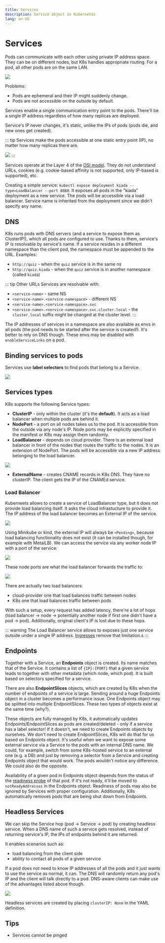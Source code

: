 ```yaml
---
title: Services
description: Service object in Kubernetes
lang: en-US
---
```


# Services

Pods can communicate with each other using private IP address space. They can be
on different nodes, but K8s handles appropriate routing. For a pod, all other
pods are on the same LAN.

![](./assets/pods-network-flat.png)

Problems:

- Pods are ephemeral and their IP might suddenly change.
- Pods are not accessible on the outside by default.

Services enable a single communication entry point to the pods. There'll be a
single IP address regardless of how many replicas are deployed.

Service's IP never changes, it's static, unlike the IPs of pods (pods die, and
new ones get created).

::: tip
Services make the pods accessible at one static entry point (IP), no matter how
many replicas there are.

![](./assets/k8s-service.png)
:::

Services operate at the Layer 4 of the [OSI
model](/computers/networking/osi-model.md). They do not understand URLs, cookies
(e.g. cookie-based affinity is not supported, only IP-based is supported), etc.

Creating a simple service: `kubectl expose deployment kiada --type=LoadBalancer
--port 8080`. It exposes all pods in the "kiada" deployment as a new service.
The pods will be accessible via a load balancer. Service name is inherited from
the deployment since we didn't specify any name.

## DNS

K8s runs pods with DNS servers (and a service to expose them as ClusterIP!),
which all pods are configured to use. Thanks to them, service's IP is resolvable
by service's name. If a service resides in a different namespace than the client
pod, the namespace must be appended to the URL. Examples:

- `http://quiz` - when the `quiz` service is in the same ns
- `http://quiz.kiada` - when the `quiz` service is in another namespace (called
  `kiada`)

::: tip Other URLs
Services are resolvable with:

- `<service-name>` - same NS
- `<service-name>.<service-namespace>` - different NS
- `<service-name>.<service-namespace>.svc`
- `<service-name>.<service-namespace>.svc.cluster.local` - the `cluster.local`
   suffix might be changed at the cluster level.
:::

The IP addresses of services in a namespace are also available as envs in all
pods (the pod needs to be started after the service is created!). It's better to
rely on DNS though. These envs may be disabled with `enableServiceLinks` on a
pod.

## Binding services to pods

Services use **label selectors** to find pods that belong to a Service.

![](./assets/service-binding-to-pods.png)

## Services types

K8s supports the following Service types:

- **ClusterIP** - only within the cluster (it's the **default**). It acts as a
  load balancer when multiple pods are behind it.
- **NodePort** - a port on all nodes takes us to the pod. It is accessible from
  the outside via any node's IP. Node ports may be explicitly specified in the
  manifest or K8s may assign them randomly.
- **LoadBalancer** - depends on cloud provider. There is an external load
  balancer in front of the nodes that routes the traffic to the nodes. It is an
  extension of NodePort. The pods will be accessible via a new IP address
  belonging to the load balancer.

![](./assets/load-balancer-service.png)

- **ExternalName** - creates CNAME records in K8s DNS. They have no clusterIP.
  The client gets the IP of the CNAMEd service.

### Load Balancer

Kuberneets allows to create a service of LoadBalancer type, but it does not
provide load balancing itself. It asks the cloud infrastucture to provide it.
The IP address of the load balancer becomes an External IP of the service.

![](https://i.imgur.com/ClDDOJ7.png)

Using Minikube or kind, the external IP will always be `<Pending>`, because load
balancing functionality does not exist (it can be installed though, for example
with MetalLB). We can access the service via any worker node IP with a port of
the service:

![](https://i.imgur.com/TFPxmnh.png)

These node ports are what the load balancer forwards the traffic to:

![](https://i.imgur.com/xp9CneN.png)

There are actually two load balancers:

- cloud-provider one that load balances traffic between nodes
- K8s one that load balances traffic between pods

With such a setup, every request has added latency, there're a lot of hops (load
balancer -> node -> potentially another node if first one didn't have a pod ->
pod).
Additionally, original client's IP is lost due to these hops.

::: warning
The Load Balancer service allows to exposes just one service outside under a
single IP address. [Ingresses](./ingress.md) remove that limitation.s
:::

## Endpoints

Together with a Service, an **Endpoints** object is created. Its name matches
that of the Service. It contains a list of `{IP}:{PORT}` that a given service
leads to together with other metadata (which node, which pod). It is built based
on selectors specified for a service.

There are also **EndpointSlices** objects, which are created by K8s when the
number of endpoints of a service is large. Sending around a huge Endpoints
object in a cluster becomes a performance issue. One Endpoints object may be
splitted into multiple EndpointSlices.
These two types of objects exist at the same time (why?).

These objects are fully managed by K8s, it automatically updates
Endpoints/EndpointSlices as pods are created/deleted - only if a service has a
label selector! If it doesn't, we need to create Endpoints objects by ourselves.
We don't need to create EndpointSlices, K8s will do that for us based on
Endpoints object. It's useful when we want to expose some external service via a
Service to the pods with an internal DNS name. We could, for example, switch
from some K8s-hosted service to an external one (e.g. a DB) and just by removing
a selector from a Service and creating Endpoints object that would work. The
pods wouldn't notice any difference. We could also do the opposite.

Availability of a given pod in Endpoints object depends from the status of the
[readiness probe](./pods.html#readiness-probe) of that pod. If it's not ready,
it'll be moved to `notReadyAddresses` in the Endpoints object. Readiness of pods
may also be ignored by Services with proper configuration. Additionally, K8s
automatically removes pods that are being shut down from Endpoints.

## Headless Services

We can skip the Service hop (pod -> Service -> pod) by creating headless
service. When a DNS name of such a service gets resolved, instead of returning
service's IP, the IPs of endpoints behind it are returned.

It enables scenarios such as:
- load balancing from the client side
- ability to contact all pods of a given service

If a pod does not need to know IP addresses of all the pods and it just wants to
use the service as normal, it can. The DNS will randomly return any pod's IP and
the client will talk directly to a pod. DNS-aware clients can make use of the
advantages listed above though.

![](./assets/headless-services.png)

Headless services are created by placing `clusterIP: None` in the YAML definition.

## Tips

- Services cannot be pinged